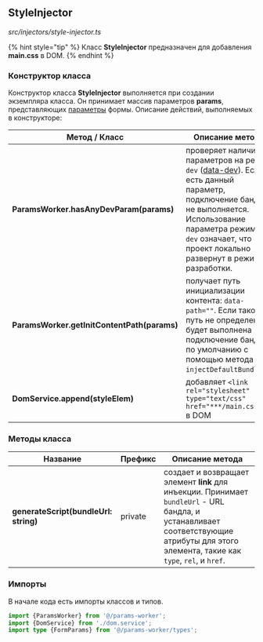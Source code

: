 ## StyleInjector

_src/injectors/style-injector.ts_

{% hint style="tip" %}
Класс **StyleInjector** предназначен для добавления **main.css** в DOM.
{% endhint %}

### Конструктор класса

Конструктор класса **StyleInjector** выполняется при создании экземпляра класса. Он принимает массив параметров **params**, представляющих [параметры](../params-worker/PARAMSWORKERTYPES.md) формы. Описание действий, выполняемых в конструкторе:

| Метод / Класс                               | Описание метода                                                                                                                                                                                                                               |
|---------------------------------------------|-----------------------------------------------------------------------------------------------------------------------------------------------------------------------------------------------------------------------------------------------|
| **ParamsWorker.hasAnyDevParam(params)**     | проверяет наличие параметров на режим `dev` ([data-dev](../params-worker/PARAMSWORKERTYPES.md)). Если есть данный параметр, подключение бандла не выполняется. Использование параметра режима `dev` означает, что проект локально развернут в режиме разработки. |
| **ParamsWorker.getInitContentPath(params)** | получает путь инициализации контента: `data-path=""`. Если такой путь не определен, то будет выполнена подключение бандла по умолчанию с помощью метода `injectDefaultBundle()`.                                                              |
| **DomService.append(styleElem)**            | добавляет `<link rel="stylesheet" type="text/css" href="***/main.css">` в DOM                                                                                                                                                                 |


### Методы класса

| Название                              | Префикс | Описание метода                                                                                                                                                                          |
|---------------------------------------|---------|------------------------------------------------------------------------------------------------------------------------------------------------------------------------------------------|
| **generateScript(bundleUrl: string)** | private | создает и возвращает элемент **link** для инъекции. Принимает `bundleUrl` - URL бандла, и устанавливает соответствующие атрибуты для этого элемента, такие как `type`, `rel`, и `href`.  |


### Импорты

В начале кода есть импорты классов и типов.

```ts
import {ParamsWorker} from '@/params-worker';
import {DomService} from './dom.service';
import type {FormParams} from '@/params-worker/types';
```